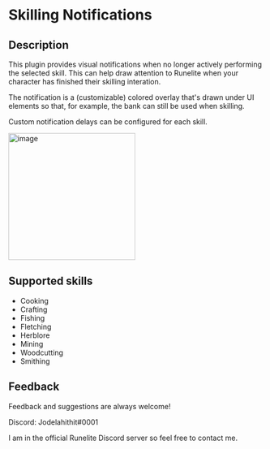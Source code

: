 # Skilling Notifications
## Description
This plugin provides visual notifications when no longer actively performing the selected skill.
This can help draw attention to Runelite when your character has finished their skilling interation.

The notification is a (customizable) colored overlay that's drawn under UI elements so that, for example, the bank can still be used when skilling.

Custom notification delays can be configured for each skill.

<img src="https://i.gyazo.com/a15d1192e39f5357d650a42b67274adf.png" alt="image" width="250"/>

## Supported skills
- Cooking
- Crafting
- Fishing
- Fletching
- Herblore
- Mining
- Woodcutting
- Smithing

## Feedback
Feedback and suggestions are always welcome!

Discord: Jodelahithit#0001

I am in the official Runelite Discord server so feel free to contact me.
